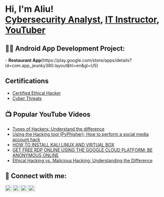 <h1>Hi, I'm Aliu! <br/><a href="https://github.com/Hackedroid">Cybersecurity Analyst</a>, <a href="https://www.linkedin.com/in/sanusi-aliu-a8425738">IT Instructor</a>, <a href="https://www.youtube.com/@pyruvatetechnologies?sub_confirmation=1">YouTuber</a></h1>

<h2>👨‍💻 Android App Development Project:</h2>
- <b>Restaurant App</b>(https://play.google.com/store/apps/details?id=com.app_jeunky380.layout&hl=en&gl=US)

<h2> Certifications </h2>

- [Certified Ethical Hacker](https://drive.google.com/file/d/1oRmx2qjbMqrEgb2Yp1VKULH_HH7b87hP/view?usp=sharing)
- [Cyber Threats](https://drive.google.com/file/d/1B2Ve-y5sXeQSO9pA5v3_bBJmyIXTVjmC/view?usp=sharing)



<h2>📺 Popular YouTube Videos</h2>

- [Types of Hackers: Understand the difference](https://www.youtube.com/watch?v=xeltraaLkuA)
- [Using the Hacking tool (PyPhisher); How to perform a social media account hack](https://www.youtube.com/watch?v=qtaRVjSW8fc)
- [HOW TO INSTALL KALI LINUX AND VIRTUAL BOX](https://www.youtube.com/watch?v=nkYcbqZV6Ck)
- [GET FREE RDP ONLINE USING THE GOOGLE CLOUD PLATFORM: BE ANONYMOUS ONLINE](https://www.youtube.com/watch?v=58R6-JX6BuM)
- [Ethical Hacking vs. Malicious Hacking: Understanding the Difference](https://www.youtube.com/watch?v=EoG7VBU0JjU)



<h2> 🤳 Connect with me:</h2>

[<img align="left" alt="JoshMadakor | YouTube" width="22px" src="https://cdn.jsdelivr.net/npm/simple-icons@v3/icons/youtube.svg" />][youtube]
[<img align="left" alt="JoshMadakor | Twitter" width="22px" src="https://cdn.jsdelivr.net/npm/simple-icons@v3/icons/tiktok.svg" />][tiktok]
[<img align="left" alt="JoshMadakor | LinkedIn" width="22px" src="https://cdn.jsdelivr.net/npm/simple-icons@v3/icons/linkedin.svg" />][linkedin]
[<img align="left" alt="JoshMadakor | Instagram" width="22px" src="https://cdn.jsdelivr.net/npm/simple-icons@v3/icons/instagram.svg" />][instagram]

[tiktok]: https://www.tiktok.com/@pyruvatetechnologies
[youtube]: https://www.youtube.com/@pyruvatetechnologies/videos
[instagram]: https://www.instagram.com/pyruvate_technologies/
[linkedin]: https://www.linkedin.com/in/sanusi-aliu-a8425738/

